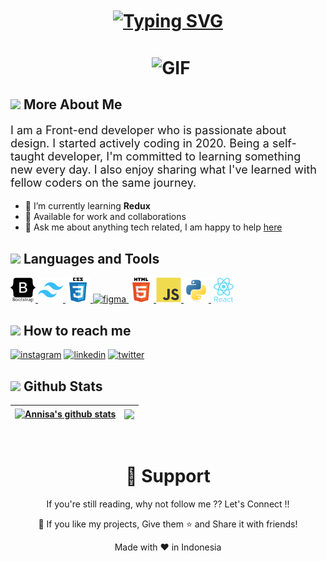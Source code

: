 <h1 align="center"><a href="https://git.io/typing-svg"><img align="center" src="https://readme-typing-svg.herokuapp.com?font=Kalam&size=35&pause=1000&color=F74DBD&center=true&vCenter=true&width=435&lines=Hi+%F0%9F%91%8B%2C+I'm+Annisa;Front+End+Developer;UIUX+Designer" alt="Typing SVG" /></a></h1>
<h1 align="center" ><img align="center" style="margin-left:10px" alt="GIF" src="https://media.giphy.com/media/LMcB8XospGZO8UQq87/giphy.gif" witdh="300" height="300"/></h1>

## <h2 align="left" ><img src="https://media.giphy.com/media/eNSg6TN4j9YZTM154J/giphy.gif" witdh="30" height="30"/> <b> More About Me </b></h2>

<p align="left" style="font-weight:400;font-size:18px">I am a Front-end developer who is passionate about design. I started actively coding in 2020. Being a self-taught developer, I'm committed to learning something new every day. I also enjoy sharing what I've learned with fellow coders on the same journey. </p>

- 🌱 I’m currently learning <b>Redux</b>
- 👯 Available for work and collaborations
- 💬 Ask me about anything tech related, I am happy to help [here](annisarahmadhani78@gmail.com)
  <br>

## <h2 align="left"><img src="https://media.giphy.com/media/TgyarrvUBCkHdAJfBn/giphy.gif" witdh="30" height="30"/> <b>Languages and Tools</b></h2>

<a href="https://getbootstrap.com" target="_blank" rel="noreferrer"> <img src="https://raw.githubusercontent.com/devicons/devicon/master/icons/bootstrap/bootstrap-plain-wordmark.svg" alt="bootstrap" width="40" height="40"/> </a>
<a href="https://tailwindcss.com/" target="_blank" rel="noreferrer"> <img
      src="https://raw.githubusercontent.com/devicons/devicon/master/icons/tailwindcss/tailwindcss-plain.svg"
      alt="tailwind" width="40" height="40" /> </a>
<a href="https://www.w3schools.com/css/" target="_blank" rel="noreferrer"> <img src="https://raw.githubusercontent.com/devicons/devicon/master/icons/css3/css3-original-wordmark.svg" alt="css3" width="40" height="40"/> </a> <a href="https://www.figma.com/" target="_blank" rel="noreferrer"> <img src="https://www.vectorlogo.zone/logos/figma/figma-icon.svg" alt="figma" width="40" height="40"/> </a> <a href="https://www.w3.org/html/" target="_blank" rel="noreferrer"> <img src="https://raw.githubusercontent.com/devicons/devicon/master/icons/html5/html5-original-wordmark.svg" alt="html5" width="40" height="40"/> </a> <a href="https://developer.mozilla.org/en-US/docs/Web/JavaScript" target="_blank" rel="noreferrer"> <img src="https://raw.githubusercontent.com/devicons/devicon/master/icons/javascript/javascript-original.svg" alt="javascript" width="40" height="40"/> </a> <a href="https://www.python.org" target="_blank" rel="noreferrer"> <img src="https://raw.githubusercontent.com/devicons/devicon/master/icons/python/python-original.svg" alt="python" width="40" height="40"/> </a> <a href="https://reactjs.org/" target="_blank" rel="noreferrer"> <img src="https://raw.githubusercontent.com/devicons/devicon/master/icons/react/react-original-wordmark.svg" alt="react" width="40" height="40"/> </a>
<br>

## <h2 align="left"><img src="https://media.giphy.com/media/daIfTnwGeY0J3zc1tg/giphy.gif" witdh="30" height="30"/> <b>How to reach me</b></h2>

<a href="https://instagram.com/icutttrd?igshid=YmMyMTA2M2Y=" target="blank"><img 
      src="https://raw.githubusercontent.com/rahuldkjain/github-profile-readme-generator/master/src/images/icons/Social/instagram.svg"
      alt="instagram" height="25" width="30" /></a>
<a href="https://www.linkedin.com/in/annisard/" target="blank"><img  
      src="https://raw.githubusercontent.com/rahuldkjain/github-profile-readme-generator/master/src/images/icons/Social/linked-in-alt.svg"
      alt="linkedin" height="25" width="30" /></a>
<a href="https://twitter.com/icutttrd">
<img  alt="twitter" width="30" heigt="25" src="https://raw.githubusercontent.com/peterthehan/peterthehan/master/assets/twitter.svg"/>
</a>
<br>

## <h2 align="left"><img src="https://media.giphy.com/media/AynUwd5uKhIevEWx54/giphy.gif" witdh="25" height="25"/> <b>Github Stats</b></h2>

| <a href="https://github.com/anuraghazra/github-readme-stats"><img align="center" src="https://github-readme-stats.vercel.app/api?username=annisaard&&show_icons=true&theme=radical" alt="Annisa's github stats" /></a> | <a href="https://github.com/anuraghazra/github-readme-stats"><img align="center" src="https://github-readme-stats.vercel.app/api/top-langs?username=annisaard&show_icons=true&locale=en&layout=compact&theme=radical" /></a> |
| ---------------------------------------------------------------------------------------------------------------------------------------------------------------------------------------------------------------------- | ---------------------------------------------------------------------------------------------------------------------------------------------------------------------------------------------------------------------------- |

<br>

<h1 align="center">🤝 Support</h1>

<p align="center"> If you're still reading, why not follow me ?? Let's Connect !!</p>

<p align="center">💙 If you like my projects, Give them ⭐ and Share it with friends!</p>
</div>
<p align="center">Made with ❤️ in Indonesia</p>
